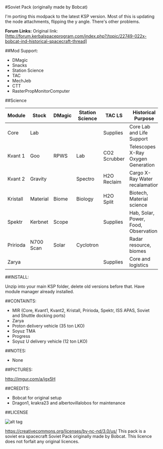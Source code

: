 #Soviet Pack (originally made by Bobcat)

I'm porting this modpack to the latest KSP version. Most of this is updating the node attachments, flipping the y angle.
There's other problems.

**Forum Links:**
Original link: [http://forum.kerbalspaceprogram.com/index.php?/topic/22749-022x-bobcat-ind-historical-spacecraft-thread]

##Mod Support:

* DMagic
* Snacks
* Station Science
* TAC
* MechJeb
* CTT
* RasterPropMonitorComputer

##Science

| Module   | Stock     | DMagic  | Station Science | TAC LS      | Historical Purpose                   |
|----------|-----------|---------|-----------------|-------------|--------------------------------------|
| Core     | Lab       |         |                 | Supplies    | Core Lab and Life Support            |
| Kvant 1  | Goo       |  RPWS   | Lab             | CO2 Scrubber| Telescopes X-Ray Oxygen Generation   |
| Kvant 2  | Gravity   |         | Spectro         | H2O Reclaim |Cargo X-Ray Water recalamation        |
| Kristall | Material  |  Biome  | Biology         | H2O Split   | Biotech, Material science            |
| Spektr   | Kerbnet   |  Scope  |                 | Supplies    | Hab, Solar, Power, Food, Observation |
| Pririoda | N700 Scan |  Solar  | Cyclotron       |             | Radar resource, biomes               |
| Zarya	   |           |         |                 | Supplies    | Core and logistics                   |


##INSTALL:

Unzip into your main KSP folder, delete old versions before that. Have module manager already installed.

##CONTAINTS:

* MIR (Core, Kvant1, Kvant2, Kristall, Pririoda, Spektr, ISS APAS, Soviet and Shuttle docking ports)
* Zarya
* Proton delivery vehicle (35 ton LKO)
* Soyuz TMA
* Progress
* Soyuz U delivery vehicle (12 ton LKO)

##NOTES:

* None

##PICTURES:

http://imgur.com/a/jgx5H

##CREDITS:

* Bobcat for original setup
* Dragon1, krakra23 and albertovillalobos for maintenance

##LICENSE

![alt tag](https://licensebuttons.net/l/by-nc-nd/3.0/88x31.png)

https://creativecommons.org/licenses/by-nc-nd/3.0/us/
This pack is a soviet era spacecraft Soviet Pack originally made by Bobcat. This licence does not forfait any original licences.
